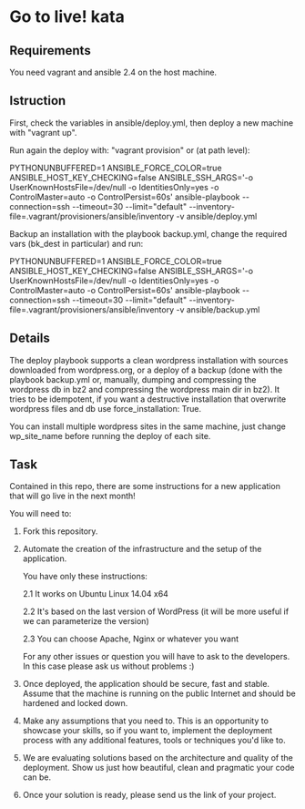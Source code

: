 Go to live! kata
==================================

## Requirements

You need vagrant and ansible 2.4 on the host machine.

## Istruction

First, check the variables in ansible/deploy.yml, then deploy a new machine with "vagrant up".

Run again the deploy with: "vagrant provision" or (at path level):

PYTHONUNBUFFERED=1 ANSIBLE_FORCE_COLOR=true ANSIBLE_HOST_KEY_CHECKING=false ANSIBLE_SSH_ARGS='-o UserKnownHostsFile=/dev/null -o IdentitiesOnly=yes -o ControlMaster=auto -o ControlPersist=60s' ansible-playbook --connection=ssh --timeout=30 --limit="default" --inventory-file=.vagrant/provisioners/ansible/inventory -v ansible/deploy.yml

Backup an installation with the playbook backup.yml, change the required vars (bk_dest in particular) and run:

PYTHONUNBUFFERED=1 ANSIBLE_FORCE_COLOR=true ANSIBLE_HOST_KEY_CHECKING=false ANSIBLE_SSH_ARGS='-o UserKnownHostsFile=/dev/null -o IdentitiesOnly=yes -o ControlMaster=auto -o ControlPersist=60s' ansible-playbook --connection=ssh --timeout=30 --limit="default" --inventory-file=.vagrant/provisioners/ansible/inventory -v ansible/backup.yml

## Details

The deploy playbook supports a clean wordpress installation with sources downloaded from wordpress.org, or a deploy of a backup (done with the playbook backup.yml or, manually, dumping and compressing the wordpress db in bz2 and compressing the wordpress main dir in bz2). It tries to be idempotent, if you want a destructive installation that overwrite wordpress files and db use force_installation: True.

You can install multiple wordpress sites in the same machine, just change wp_site_name before running the deploy of each site.

## Task

Contained in this repo, there are some instructions for a new application that will go live in the next month!

You will need to:

1. Fork this repository.

2. Automate the creation of the infrastructure and the setup of the application.

   You have only these instructions:

   2.1 It works on Ubuntu Linux 14.04 x64

   2.2 It's based on the last version of WordPress (it will be more useful if we can parameterize the version)

   2.3 You can choose Apache, Nginx or whatever you want

   For any other issues or question you will have to ask to the developers. In this case please ask us without problems :)

3. Once deployed, the application should be secure, fast and stable. Assume that the machine is running on the public Internet and should be hardened and locked down.

4. Make any assumptions that you need to. This is an opportunity to showcase your skills, so if you want to, implement the deployment process with any additional features, tools or techniques you'd like to.

5. We are evaluating solutions based on the architecture and quality of the deployment. Show us just how beautiful, clean and pragmatic your code can be.

6. Once your solution is ready, please send us the link of your project.
